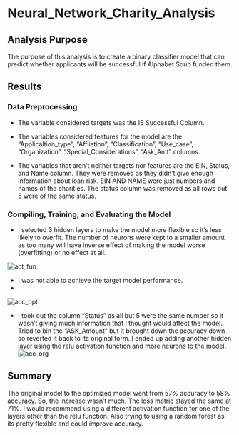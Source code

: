 # Neural_Network_Charity_Analysis

## Analysis Purpose

The purpose of this analysis is to create a binary classifier model that can predict whether applicants will be successful if Alphabet Soup funded them. 

## Results

### Data Preprocessing

* The variable considered targets was the IS Successful Column.
 
* The variables considered features for the model are the “Applicaltion_type”, “Affliation”, “Classification”, “Use_case”, “Organization”, “Special_Considerations”, “Ask_Amt” columns.

* The variables that aren’t neither targets nor features are the EIN, Status, and Name column. They were removed as they didn’t give enough information about loan risk. EIN AND NAME were just numbers and names of the charities. The status column was removed as all rows but 5 were of the same status. 

### Compiling, Training, and Evaluating the Model

* I selected 3 hidden layers to make the model more flexible so it’s less likely to overfit. The number of neurons were kept to a smaller amount as too many will have inverse effect of making the model worse (overfitting) or no effect at all. 

![act_fun](https://user-images.githubusercontent.com/88587406/147840104-7dfd2e82-13a8-41f9-b473-f77b4af7c29e.PNG)

* I was not able to achieve the target model performance. 
* 
![acc_opt](https://user-images.githubusercontent.com/88587406/147840109-76633391-12a1-4842-b580-3ef84b2a9edb.PNG)


* I took out the column “Status” as all but 5 were the same number so it wasn’t giving much information that I thought would affect the model. Tried to bin the “ASK_Amount” but it brought down the accuracy down so reverted it back to its original form. I ended up adding another hidden layer using the relu activation function and more neurons to the model. 
![acc_org](https://user-images.githubusercontent.com/88587406/147840093-948f54ba-01e9-4baf-9169-6f411cda143f.PNG)



## Summary

The original model to the optimized model went from 57% accuracy to 58% accuracy. So, the increase wasn’t much. The loss metric stayed the same at 71%. I would recommend using a different activation function for one of the layers other than the relu function. Also trying to using a random forest as its pretty flexible and could improve accuracy. 
